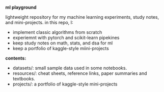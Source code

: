 **ml playground**

lightweight repository for my machine learning experiments, study notes, and mini-projects.
in this repo, I:
- implement classic algorithms from scratch
- experiemnt with pytorch and scikit-learn pipekines
- keep study notes on math, stats, and dsa for ml
- keep a portfolio of kaggle-style miini-projects
  

**contents:**
- datasets/: small sample data used in some notebooks.
- resources/: cheat sheets, reference links, paper summaries and textbooks.
- projects/: a portfolio of kaggle-style mini-projects
